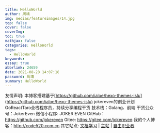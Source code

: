 ```yaml
---
title: HelloWorld
author: 周靖
img: medias/featureimages/14.jpg
top: false
cover: false
coverImg:
toc: true
mathjax: false
categories: HelloWorld
tags:
  - HelloWorld
keywords:
essay: true
abbrlink: 24659
date: 2021-08-28 14:07:18
password: 周靖
summary: HelloWorld
---
```

友情声明: 本博客搭建基于[https://github.com/ialoe/hexo-themes-islu](https://github.com/ialoe/hexo-themes-islu)
jokereven的创业计划
GoReactTaro全栈程序员，持续分享编程干货
技术栈：Golang、前端
干货公众号：JokerEven
微信小程序: JOKER EVEN
GitHub：https://github.com/jokereven
Gitee: https://gitee.com/jokereven
我的个人博客：http://code520.com.cn
其它站点: [文档学习](http://doc.code520.com.cn) | [主站](http://code520.com.cn) | [自由职业者](freelancer.code520.com.cn)
